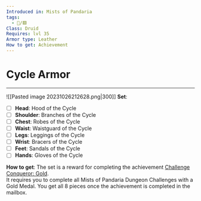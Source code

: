```yaml
---
Introduced in: Mists of Pandaria
tags:
  - 👒/🟥
Class: Druid
Requires: lvl 35
Armor type: Leather
How to get: Achievement
---
```

# Cycle Armor
---
![[Pasted image 20231026212628.png|300]]
**Set**:
- [ ] **Head**: Hood of the Cycle
- [ ] **Shoulder**: Branches of the Cycle
- [ ] **Chest**: Robes of the Cycle
- [ ] **Waist**: Waistguard of the Cycle
- [ ] **Legs**: Leggings of the Cycle
- [ ] **Wrist**: Bracers of the Cycle
- [ ] **Feet**: Sandals of the Cycle
- [ ] **Hands**: Gloves of the Cycle

**How to get**:
The set is a reward for completing the achievement [Challenge Conqueror: Gold](https://www.wowhead.com/achievement=6378).  
It requires you to complete all Mists of Pandaria Dungeon Challenges with a Gold Medal. 
You get all 8 pieces once the achievement is completed in the mailbox.